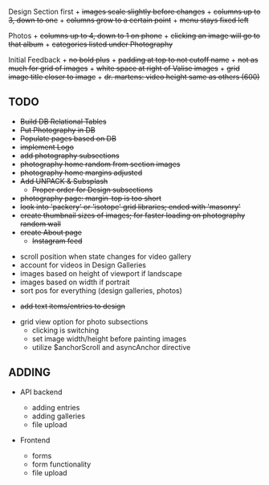 Design Section first
	+ ~~images scale slightly before changes~~
	+ ~~columns up to 3, down to one~~
	+ ~~columns grow to a certain point~~
	+ ~~menu stays fixed left~~

Photos
	+ ~~columns up to 4, down to 1 on phone~~
	+ ~~clicking an image will go to that album~~
	+ ~~categories listed under Photography~~

Initial Feedback
	+ ~~no bold plus~~
	+ ~~padding at top to not cutoff name~~
	+ ~~not as much for grid of images~~
	+ ~~white space at right of Valise images~~
	+ ~~grid image title closer to image~~
	+ ~~dr. martens: video height same as others (600)~~


TODO
----------

+ ~~Build DB Relational Tables~~
+ ~~Put Photography in DB~~
+ ~~Populate pages based on DB~~
+ ~~implement Logo~~
+ ~~add photography subsections~~
+ ~~photography home random from section images~~
+ ~~photography home margins adjusted~~
+ ~~Add UNPACK & Subsplash~~
	+ ~~Proper order for Design subsections~~
+ ~~photography page: margin-top is too short~~
+ ~~look into 'packery' or 'isotope' grid libraries; ended with 'masonry'~~
+ ~~create thumbnail sizes of images; for faster loading on photography random wall~~
+ ~~create About page~~
	+ ~~Instagram feed~~

- scroll position when state changes for video gallery
- account for videos in Design Galleries
- images based on height of viewport if landscape
- images based on width if portrait
- sort pos for everything (design galleries, photos)
+ ~~add text items/entries to design~~

- grid view option for photo subsections
	- clicking is switching
	- set image width/height before painting images
	- utilize $anchorScroll and asyncAnchor directive



ADDING
--------------

- API backend
	- adding entries
	- adding galleries
	- file upload

- Frontend
	- forms
	- form functionality
	- file upload